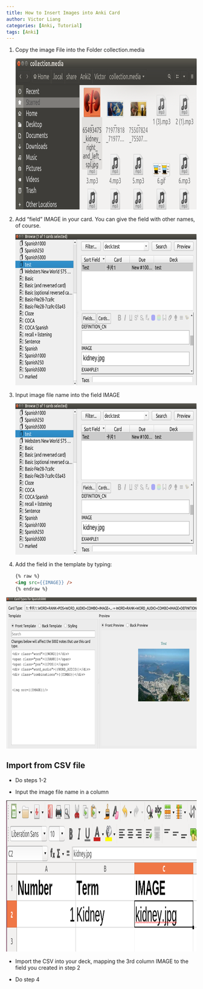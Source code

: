 ```yaml
---
title: How to Insert Images into Anki Card
author: Victor Liang
categories: [Anki, Tutorial]
tags: [Anki]
---
```






1. Copy the image File into the Folder collection.media

   <img src="/images/lu29099khvnzz_tmp_117f00af09f8357a.png" alt="img" style="width:600px;height:400px;" /> 

   

2. Add “field” IMAGE in your card. You can give the field with other names, of course.

   <img src="/images/lu29099khvnzz_tmp_bc8b9faa07f6b04e.png" alt="img" style="width:600px;height:400px;" /> 

   

3. Input image file name into the field IMAGE

   <img src="/images/lu29099khvnzz_tmp_bc8b9faa07f6b04e.png" alt="img" style="width:600px;height:400px;" /> 

   

4. Add the field in the template by typing:



   ```html
   {% raw %}
   <img src={{IMAGE}} />
   {% endraw %}
   ```

   

<img src="/images/lu29099khvnzz_tmp_d1758f36e75a78f.png" alt="img" style="width:h:400px;height:400px;" /> 

 

## Import from CSV file

- Do steps 1-2

- Input the image file name in a column

<img src="/images/lu29099khvnzz_tmp_fd4597a690f8a811.png" alt="img" style="width:600px;height:400px;" /> 

- Import the CSV into your deck, mapping the 3rd column IMAGE to the field you created in step 2

- Do step 4